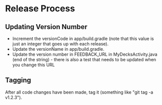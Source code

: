 # Release Process

## Updating Version Number

- Increment the versionCode in app/build.gradle (note that this value is just an integer that goes up with each release).
- Update the versionName in app/build.gradle.
- Update the version number in FEEDBACK_URL in MyDecksActivity.java (end of the string) - there is also a test that needs to be updated when you change this URL

## Tagging

After all code changes have been made, tag it (something like "git tag -a v1.2.3").
